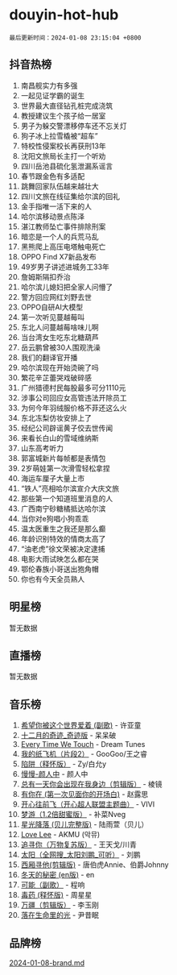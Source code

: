 # douyin-hot-hub

`最后更新时间：2024-01-08 23:15:04 +0800`

## 抖音热榜

1. 南昌舰实力有多强
1. 一起见证学霸的诞生
1. 世界最大直径钻孔桩完成浇筑
1. 教授建议生个孩子给一居室
1. 男子为躲交警漂移停车还不忘关灯
1. 狗子冰上拉雪橇被“超车”
1. 特校性侵案校长再获刑13年
1. 沈阳文旅局长主打一个听劝
1. 四川岳池县硫化氢泄漏系谣言
1. 春节跟金色有多适配
1. 跳舞回家队伍越来越壮大
1. 四川文旅在线征集给尔滨的回礼
1. 金手指唯一活下来的人
1. 哈尔滨移动景点陈泽
1. 湛江教师坠亡事件排除刑案
1. 暗恋是一个人的兵荒马乱
1. 黑熊爬上高压电塔触电死亡
1. OPPO Find X7新品发布
1. 49岁男子讲述进城务工33年
1. 詹姆斯隔扣乔治
1. 哈尔滨儿媳妇把全家人问懵了
1. 警方回应网红刘野去世
1. OPPO自研AI大模型
1. 第一次听见蔓越莓叫
1. 东北人问蔓越莓啥味儿啊
1. 当台湾女生吃东北糖葫芦
1. 岳云鹏曾被30人围观洗澡
1. 我们的翻译官开播
1. 哈尔滨现在开始烫碗了吗
1. 繁花辛芷蕾哭戏破碎感
1. 广州猎德村民每股最多可分1110元
1. 涉事公司回应女高管违法开除员工
1. 为何今年羽绒服价格不菲还这么火
1. 东北冻梨仿妆安排上了
1. 经纪公司辟谣黄子佼去世传闻
1. 来看长白山的雪域维纳斯
1. 山东高考听力
1. 郭富城新片每帧都是表情包
1. 2岁萌娃第一次滑雪轻松拿捏
1. 海运车厘子大量上市
1. “铁人”亮相哈尔滨宣介大庆文旅
1. 那些第一个知道班里消息的人
1. 广西南宁砂糖橘抵达哈尔滨
1. 当你对e狗唱小狗乖乖
1. 温太医重生之我还是那么癫
1. 年龄识别特效的情商太高了
1. “油老虎”徐文荣被决定逮捕
1. 电影大雨试映怎么都在哭
1. 鄂伦春族小哥送出狍角帽
1. 你也有今天全员熟人

## 明星榜

暂无数据

## 直播榜

暂无数据

## 音乐榜

1. [希望你被这个世界爱着 (副歌)](https://sf3-cdn-tos.douyinstatic.com/obj/tos-cn-ve-2774/oUHCmWQfZlE3QQBKBeD8rCFLpJzPgCpImhsxMt) - 许亚童
1. [十二月的奇迹_奇迹版](https://sf6-cdn-tos.douyinstatic.com/obj/tos-cn-ve-2774/oMslvA9FBzGMGHnyUuoiiUjtIAXfMz6tzwByW8) - 呆呆破
1. [Every Time We Touch](https://sf86-cdn-tos.douyinstatic.com/obj/tos-cn-ve-2774/ogN6lUKQeBBfEVhIOMikG1CcJjugxk1tztZyhP) - Dream Tunes
1. [我的纸飞机（片段2）](https://sf86-cdn-tos.douyinstatic.com/obj/tos-cn-ve-2774/oM2ZrKcg2CD5AeRB2gkeXOFB1IxAGJdZPazYHf) - GooGoo/王之睿
1. [陷阱（释怀版）](https://sf3-cdn-tos.douyinstatic.com/obj/tos-cn-ve-2774/oE8C21LeZrzKLDFfQYgMzx4GAIHageG5IzayY7) - Zy/白允y
1. [慢慢-颜人中](https://sf86-cdn-tos.douyinstatic.com/obj/tos-cn-ve-2774/ocjHNfBXdBxQNC8ZGAeoLMFTUgtBg8bkExunDC) - 颜人中
1. [总有一天你会出现在我身边（剪辑版）](https://sf86-cdn-tos.douyinstatic.com/obj/tos-cn-ve-2774/oMLsHwhWW7CYoAhoWB9EXUQIzNBsfAJxpAoxCU) - 棱镜
1. [有你在 (第一次见面你的开场白)](https://sf3-cdn-tos.douyinstatic.com/obj/tos-cn-ve-2774/oAthrQ3ClJBfI57uBoFEgNDYtNCZ0TSYQQfxQ0) - 赵露思
1. [开心往前飞（开心超人联盟主题曲）](https://sf3-cdn-tos.douyinstatic.com/obj/tos-cn-ve-2774/9d8fb7c82cf1421fb93a9fe925275e0a) - VIVI
1. [梦游（1.2倍甜蜜版）](https://sf86-cdn-tos.douyinstatic.com/obj/tos-cn-ve-2774/o4gyAUm8hwufoEABmwVIiQtHsFuGzAEEWtNMzo) - 补菜Nveg
1. [星光降落 (贝儿完整版)](https://sf6-cdn-tos.douyinstatic.com/obj/tos-cn-ve-2774/okwB9hAwyAtsFFkFBzAX1hOOfQuIoMNs0W2Mwr) - 陆雨萱（贝儿）
1. [Love Lee](https://sf6-cdn-tos.douyinstatic.com/obj/tos-cn-ve-2774/o05GbkJGbCBTdDnMtB0fwOYgkeZp23vrWQDQBS) - AKMU (악뮤)
1. [追寻你（万物复苏版）](https://sf86-cdn-tos.douyinstatic.com/obj/tos-cn-ve-2774/oYeAZJsbjIDit9APmBg8u6uDUQnHmoCf3gbo74) - 王天戈/川青
1. [太阳（全网搜_太阳刘鹏_可听）](https://sf86-cdn-tos.douyinstatic.com/obj/tos-cn-ve-2774/ogWbyIQnlBFImVbeDocRdCIYtBHlbJXgfZMvgz) - 刘鹏
1. [西厢寻他(剪辑版)](https://sf86-cdn-tos.douyinstatic.com/obj/tos-cn-ve-2774/oUsAVfAQKlRNxEv5qxvIB8o5qmIWUcXbzJKJhw) - 唐伯虎Annie、伯爵Johnny
1. [冬天的秘密 (en版)](https://sf86-cdn-tos.douyinstatic.com/obj/tos-cn-ve-2774/okIuMHDdzyf3FjGK4Lphe1vfHcQaPIHAg0Z4CR) - en
1. [可能（副歌）](https://sf6-cdn-tos.douyinstatic.com/obj/tos-cn-ve-2774/cde1731888894259b333569393c2fb51) - 程响
1. [毒药 (释怀版)](https://sf86-cdn-tos.douyinstatic.com/obj/tos-cn-ve-2774/oYILMEAzspdZBIzy4frJNB8ZHPHWAhiwowd4Ad) - 周星星
1. [万疆（剪辑版）](https://sf6-cdn-tos.douyinstatic.com/obj/tos-cn-ve-2774/ooG7oVgFlDTelKCjCsTTobQvbdtj1BBQXnfZd8) - 李玉刚
1. [落在生命里的光](https://sf86-cdn-tos.douyinstatic.com/obj/tos-cn-ve-2774/d9ffa8c090124ea58bb10df9b510c01d) - 尹昔眠

## 品牌榜

[2024-01-08-brand.md](2024-01-08-brand.md)
